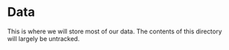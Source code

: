 # Data

This is where we will store most of our data. The contents
of this directory will largely be untracked. 
